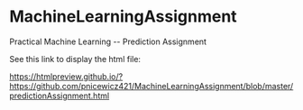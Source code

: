 # MachineLearningAssignment
Practical Machine Learning -- Prediction Assignment


See this link to display the html file:

https://htmlpreview.github.io/?https://github.com/pnicewicz421/MachineLearningAssignment/blob/master/predictionAssignment.html 
